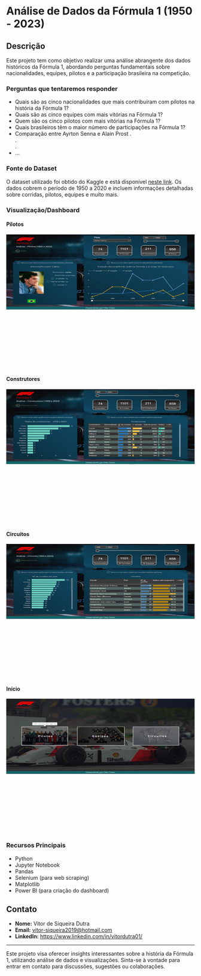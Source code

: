 # Análise de Dados da Fórmula 1 (1950 - 2023)

## Descrição

Este projeto tem como objetivo realizar uma análise abrangente dos dados históricos da Fórmula 1, abordando perguntas fundamentais sobre nacionalidades, equipes, pilotos e a participação brasileira na competição.

### Perguntas que tentaremos responder

- Quais são as cinco nacionalidades que mais contribuíram com pilotos na história da Fórmula 1?
- Quais são as cinco equipes com mais vitórias na Fórmula 1?
- Quem são os cinco pilotos com mais vitórias na Fórmula 1?
- Quais brasileiros têm o maior número de participações na Fórmula 1?
- Comparação entre Ayrton Senna e Alain Prost
.<br>
.<br>
.<br>
- ...

### Fonte do Dataset

O dataset utilizado foi obtido do Kaggle e está disponível [neste link](https://www.kaggle.com/datasets/rohanrao/formula-1-world-championship-1950-2020). Os dados cobrem o período de 1950 a 2020 e incluem informações detalhadas sobre corridas, pilotos, equipes e muito mais.

### Visualização/Dashboard

####  Pilotos
<img src="https://raw.githubusercontent.com/VitordeSiqueira/Formula-_1_World_Championship_Dataset/main/drivers.jpg" width="700" height="200" style="float: left;  margin-right: 190px;"/>
<br>
<br>
<br>
<br>
<br>
<br>
<br>
<br>
<br>
<br>
<br>
<br>
<br>
<br>
<br>
<br>
<br>
<br>
<br>
<br>
<br>



#### Construtores
<img src="https://raw.githubusercontent.com/VitordeSiqueira/Formula-_1_World_Championship_Dataset/main/construtores.jpg" width="700" height="200" style="float: left; clear: both; margin-right: 1290px;"/>
<br>
<br>
<br>
<br>
<br>
<br>
<br>
<br>
<br>
<br>
<br>
<br>
<br>
<br>
<br>
<br>
<br>
<br>
<br>
<br>
<br>

#### Circuitos
<img src="https://raw.githubusercontent.com/VitordeSiqueira/Formula-_1_World_Championship_Dataset/main/circuitos.jpg" width="700" height="200" style="float: left; clear: both; margin-right: 1290px;"/>
<br>
<br>
<br>
<br>
<br>
<br>
<br>
<br>
<br>
<br>
<br>
<br>
<br>
<br>
<br>
<br>
<br>
<br>
<br>
<br>
<br>

#### Início
<img src="https://raw.githubusercontent.com/VitordeSiqueira/Formula-_1_World_Championship_Dataset/main/home.jpg" width="700" height="200" style="float: left; clear: both; margin-right: 1290px;"/>
<br>
<br>
<br>
<br>
<br>
<br>
<br>
<br>
<br>
<br>
<br>
<br>
<br>
<br>
<br>
<br>
<br>
<br>
<br>
<br>
<br>


### Recursos Principais

- Python
- Jupyter Notebook
- Pandas
- Selenium (para web scraping)
- Matplotlib
- Power BI (para criação do dashboard)


## Contato

- **Nome:** Vitor de Siqueira Dutra
- **Email:** vitor-siqueira2019@hotmail.com
- **LinkedIn:** https://www.linkedin.com/in/vitordutra01/

---

Este projeto visa oferecer insights interessantes sobre a história da Fórmula 1, utilizando análise de dados e visualizações. Sinta-se à vontade para entrar em contato para discussões, sugestões ou colaborações.
